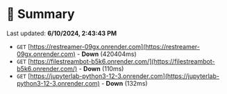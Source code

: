 # 📖 Summary
Last updated: **6/10/2024, 2:43:43 PM**

- `GET` [https://restreamer-09gx.onrender.com](https://restreamer-09gx.onrender.com) - **Down** (420404ms)
- `GET` [https://filestreambot-b5k6.onrender.com/](https://filestreambot-b5k6.onrender.com/) - **Down** (110ms)
- `GET` [https://jupyterlab-python3-12-3.onrender.com](https://jupyterlab-python3-12-3.onrender.com) - **Down** (132ms)

